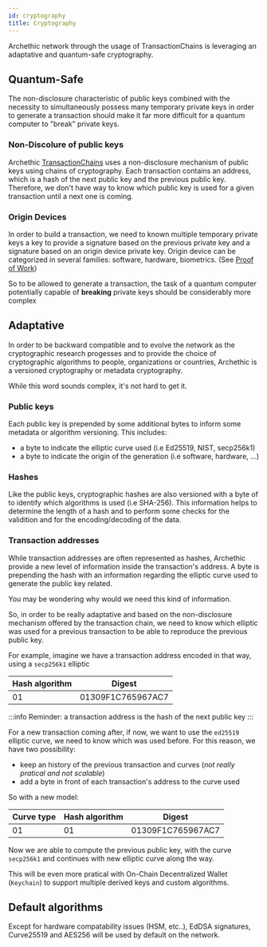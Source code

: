```yaml
---
id: cryptography
title: Cryptography
---
```


Archethic network through the usage of TransactionChains is leveraging an adaptative and quantum-safe cryptography.

## Quantum-Safe

The non-disclosure characteristic of public keys combined with the necessity to simultaneously possess many temporary private keys in order to generate a transaction should make it far more difficult for a quantum computer to "break" private keys.

### Non-Discolure of public keys

Archethic [TransactionChains](/learn/transaction-chain) uses a non-disclosure mechanism of public keys using chains of cryptography. 
Each transaction contains an address, which is a hash of the next public key and the previous public key.
Therefore, we don't have way to know which public key is used for a given transaction until a next one is coming.

### Origin Devices

In order to build a transaction, we need to known multiple temporary private keys a key to provide a signature based on the previous private key and a signature based on an origin device private key.
Origin device can be categorized in several families: software, hardware, biometrics. (See [Proof of Work](/learn/arch-consensus/proof-of-work))

So to be allowed to generate a transaction, the task of a quantum computer potentially capable of **breaking** private keys should be considerably more complex

## Adaptative

In order to be backward compatible and to evolve the network as the cryptographic research progesses and to provide the choice of cryptographic algorithms to people, organizations or countries, Archethic is a versioned cryptography or metadata cryptography.

While this word sounds complex, it's not hard to get it.

### Public keys

Each public key is prepended by some additional bytes to inform some metadata or algorithm versioning.
This includes:
- a byte to indicate the elliptic curve used (i.e Ed25519, NIST, secp256k1)
- a byte to indicate the origin of the generation (i.e software, hardware, ...)


### Hashes

Like the public keys, cryptographic hashes are also versioned with a byte of to identify which algorithms is used (i.e SHA-256).
This information helps to determine the length of a hash and to perform some checks for the validition and for the encoding/decoding of the data.

### Transaction addresses

While transaction addresses are often represented as hashes, Archethic provide a new level of information inside the transaction's address. A byte is prepending the hash with an information regarding the elliptic curve used to generate the public key related.

You may be wondering why would we need this kind of information.

So, in order to be really adaptative and based on the non-disclosure mechanism offered by the transaction chain, we need to know which elliptic was used for a previous transaction to be able to reproduce the previous public key.

For example, imagine we have a transaction address encoded in that way, using a `secp256k1` elliptic

| Hash algorithm | Digest |
|-|-|
| 01 | 01309F1C765967AC7 | 

:::info
Reminder: a transaction address is the hash of the next public key
:::

For a new transaction coming after, if now, we want to use the `ed25519` elliptic curve, we need to know which was used before. For this reason, we have two possibility:
- keep an history of the previous transaction and curves (*not really pratical and not scalable*)
- add a byte in front of each transaction's address to the curve used

So with a new model:

| Curve type | Hash algorithm | Digest | 
|-|-|-|
| 01 | 01 | 01309F1C765967AC7 |

Now we are able to compute the previous public key, with the curve `secp256k1` and continues with new elliptic curve along the way.

This will be even more pratical with On-Chain Decentralized Wallet (`Keychain`) to support multiple derived keys and custom algorithms.

## Default algorithms

Except for hardware compatability issues (HSM, etc..), EdDSA signatures, Curve25519 and AES256 will be used by default on the network.
